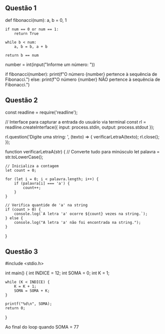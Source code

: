 ## Questão 1

def fibonacci(num):
    a, b = 0, 1
    
    if num == 0 or num == 1:
        return True

    while b < num:
        a, b = b, a + b

    return b == num

number = int(input("Informe um número: "))

if fibonacci(number):
    print(f"O número {number} pertence à sequência de Fibonacci.")
else:
    print(f"O número {number} NÃO pertence à sequência de Fibonacci.")


## Questão 2 
const readline = require('readline');

// Interface para capturar a entrada do usuário via terminal
const rl = readline.createInterface({
    input: process.stdin,
    output: process.stdout
});

rl.question('Digite uma string: ', (texto) => {
    verificarLetraA(texto);
    rl.close();  
});

function verificarLetraA(str) {
    // Converte tudo para minúsculo
    let palavra = str.toLowerCase();
    
    // Inicializa a contagem 
    let count = 0;
    
    for (let i = 0; i < palavra.length; i++) {
        if (palavra[i] === 'a') {
            count++;
        }
    }
    
    // Verifica quantide de 'a' na string
    if (count > 0) {
        console.log(`A letra 'a' ocorre ${count} vezes na string.`);
    } else {
        console.log("A letra 'a' não foi encontrada na string.");
    }
}

## Questão 3
#include <stdio.h>

int main() {
    int INDICE = 12;
    int SOMA = 0;
    int K = 1;
    
    while (K < INDICE) {
        K = K + 1;
        SOMA = SOMA + K;
    }
    
    printf("%d\n", SOMA);
    return 0;
}

Ao final do loop quando SOMA = 77

